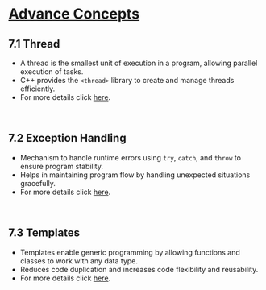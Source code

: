 # [Advance Concepts](#advance-concepts)

## 7.1 Thread
- A thread is the smallest unit of execution in a program, allowing parallel execution of tasks.
- C++ provides the `<thread>` library to create and manage threads efficiently.
- For more details click [here](https://github.com/ingaleshubhankar/CPP-HANDBOOK/blob/main/Advanced%20Concepts/Thread.md#thread).
<br>


## 7.2 Exception Handling
- Mechanism to handle runtime errors using `try`, `catch`, and `throw` to ensure program stability.
- Helps in maintaining program flow by handling unexpected situations gracefully.
- For more details click [here](https://github.com/ingaleshubhankar/CPP-HANDBOOK/blob/main/Advanced%20Concepts/ExceptionHandling.md#exception-handling-in-c).
<br>



## 7.3 Templates
- Templates enable generic programming by allowing functions and classes to work with any data type.
- Reduces code duplication and increases code flexibility and reusability.
- For more details click [here](https://github.com/ingaleshubhankar/CPP-HANDBOOK/blob/main/Advanced%20Concepts/Template.md#template).
<br>


